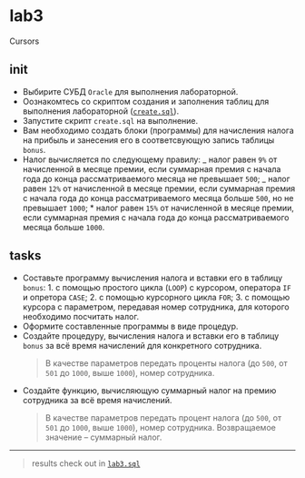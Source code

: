 # lab3

Cursors

## init

* Выбирите СУБД `Oracle` для выполнения лабораторной.
* Оознакомтесь со скриптом создания и заполнения таблиц для выполнения
  лабораторной
  ([`create.sql`](https://github.com/Drapegnik/bsu/blob/master/dms/lab1/create.sql)).
* Запустите скрипт `create.sql` на выполнение.
* Вам необходимо создать блоки (программы) для начисления налога на прибыль и
  занесения его в соответсвующую запись таблицы `bonus`.
* Налог вычисляется по следующему правилу: _ налог равен `9%` от начисленной в
  месяце премии, если суммарная премия с начала года до конца рассматриваемого
  месяца не превышает `500`; _ налог равен `12%` от начисленной в месяце премии,
  если суммарная премия с начала года до конца рассматриваемого месяца больше
  `500`, но не превышает `1000`; \* налог равен `15%` от начисленной в месяце
  премии, если суммарная премия с начала года до конца рассматриваемого месяца
  больше `1000`.

## tasks

* Составьте программу вычисления налога и вставки его в таблицу `bonus`: 1. с
  помощью простого цикла (`LOOP`) с курсором, оператора `IF` и опретора `CASE`;
  2. с помощью курсорного цикла `FOR`; 3. с помощью курсора с параметром,
     передавая номер сотрудника, для которого необходимо посчитать налог.
* Оформите составленные программы в виде процедур.
* Создайте процедуру, вычисления налога и вставки его в таблицу `bonus` за всё
  время начислений для конкретного сотрудника.
  > В качестве параметров передать проценты налога (до `500`, от `501` до
  > `1000`, выше `1000`), номер сотрудника.
* Создайте функцию, вычисляющую суммарный налог на премию сотрудника за всё
  время начислений.
  > В качестве параметров передать процент налога (до `500`, от `501` до `1000`,
  > выше `1000`), номер сотрудника. Возвращаемое значение – суммарный налог.

---

> results check out in
> [`lab3.sql`](https://github.com/Drapegnik/bsu/blob/master/dms/lab3/lab3.sql)
